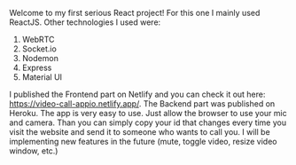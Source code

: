 Welcome to my first serious React project! For this one I mainly used ReactJS. Other technologies I used were:

  1. WebRTC
  2. Socket.io
  3. Nodemon
  4. Express
  5. Material UI 

I published the Frontend part on Netlify and you can check it out here: https://video-call-appio.netlify.app/. The Backend part was published on Heroku.
The app is very easy to use. Just allow the browser to use your mic and camera. Than you can simply copy your id that changes every time you visit the website and send it to someone who wants to call you. I will be implementing new features in the future (mute, toggle video, resize video window, etc.)
